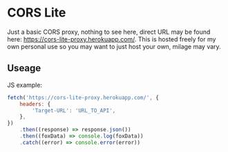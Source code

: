 # CORS Lite

Just a basic CORS proxy, nothing to see here, direct URL may be found here: <https://cors-lite-proxy.herokuapp.com/>.
This is hosted freely for my own personal use so you may want to just host your own, milage may vary.

## Useage

JS example:

```js
fetch('https://cors-lite-proxy.herokuapp.com/', {
	headers: {
		'Target-URL': 'URL_TO_API',
	},
})
	.then((response) => response.json())
	.then((foxData) => console.log(foxData))
	.catch((error) => console.error(error))
```
